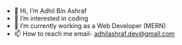 - 👋 Hi, I’m Adhil Bin Ashraf
- 👀 I’m interested in coding
- 🌱 I’m currently working as a Web Developer (MERN)
- 📫 How to reach me email- adhilashraf.dev@gmail.com

<!---
Adhil0077/Adhil0077 is a ✨ special ✨ repository because its `README.md` (this file) appears on your GitHub profile.
You can click the Preview link to take a look at your changes.
--->
